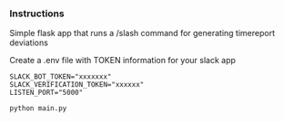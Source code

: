 ### Instructions

Simple flask app that runs a /slash command
for generating timereport deviations

Create a .env file with TOKEN information for your slack app

```
SLACK_BOT_TOKEN="xxxxxxx"
SLACK_VERIFICATION_TOKEN="xxxxxx"
LISTEN_PORT="5000"
```

```
python main.py
```

